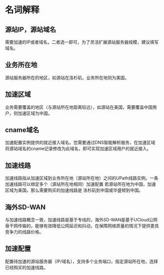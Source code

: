 

# 名词解释

## 源站IP，源站域名

需要加速的IP或者域名，二者选一即可，为了灵活扩展源站服务器规模，建议填写域名。

## 业务所在地

源站服务器所在的地区，如源站在洛杉矶，业务所在地则为美国。

## 加速区域

业务需要覆盖的地区（与源站所在地距离较远），如源站在美国，需要覆盖中国用户，则加速区域为中国。

## cname域名

加速配置实例提供的就近接入域名。您需要通过DNS智能解析服务，在加速区域将源站域名的cname记录修改为此域名，即可实现加速区域用户的就近接入。

## 加速线路

加速线路指从加速区域到业务所在地（源站所在地）之间的UPath线路实例。一条加速线路可以绑定多个（源站所在地相同）加速配置
若源站所在地为中国，加速区域为美国。那么需要购买的加速线路是 洛杉矶到中国或华盛顿到中国。

## 海外SD-WAN

与加速线路概念一致，加速线路是基于专线的，海外SD-WAN是基于UCloud公网⻣干⽹传输的，能够有效降低公网延迟和抖动，在保障网络质量的情况下提供更具竞争力的线路价格。

## 加速配置

配置待加速的源站服务器（IP/域名），支持多个业务端口，指定源站所在地，选择已经购买的加速线路。
